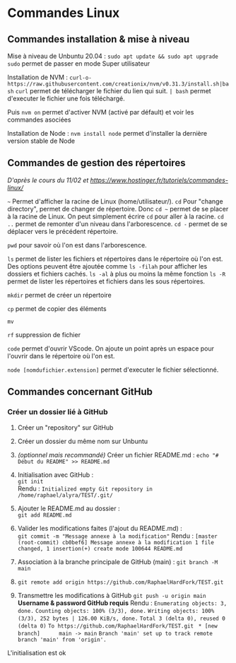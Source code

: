 # Commandes Linux

## Commandes installation & mise à niveau
Mise à niveau de Unbuntu 20.04 : `sudo apt update && sudo apt upgrade`
`sudo` permet de passer en mode Super utilisateur

Installation de NVM : `curl-o-https://raw.githubusercontent.com/creationix/nvm/v0.31.3/install.sh|bash`
`curl` permet de télécharger le fichier du lien qui suit.
`| bash` permet d'executer le fichier une fois téléchargé.


Puis `nvm on` permet d'activer NVM (activé par défault) et voir les commandes asociées

Installation de Node : `nvm install node` permet d'installer la dernière version stable de Node


## Commandes de gestion des répertoires
*D'après le cours du 11/02 et https://www.hostinger.fr/tutoriels/commandes-linux/*

`~` Permet d'afficher la racine de Linux (home/utilisateur/).
`cd` Pour "change directory", permet de changer de répertoire. Donc `cd ~` permet de se placer à la racine de Linux. 
On peut simplement écrire `cd` pour aller à la racine.
`cd ..` permet de remonter d'un niveau dans l'arborescence.
`cd -` permet de se déplacer vers le précédent répertoire.

`pwd` pour savoir où l'on est dans l'arborescence.

`ls` permet de lister les fichiers et répertoires dans le répertoire où l'on est. 
Des options peuvent être ajoutée comme `ls -filah` pour afficher les dossiers et fichiers cachés.
`ls -al` à plus ou moins la même fonction
`ls -R` permet de lister les répertoires et fichiers dans les sous répertoires.

`mkdir` permet de créer un répertoire

`cp` permet de copier des éléments

`mv`

`rf` suppression de fichier

`code` permet d'ouvrir VScode. On ajoute un point après un espace pour l'ouvrir dans le répertoire où l'on est.

`node [nomdufichier.extension]` permet d'executer le fichier sélectionné.

## Commandes concernant GitHub
### Créer un dossier lié à GitHub

1. Créer un "repository" sur GitHub  
2. Créer un dossier du même nom sur Unbuntu  
3. *(optionnel mais recommandé)* Créer un fichier README.md :   `echo "# Début du README" >> README.md`
4. Initialisation avec GitHub :  
  `git init`  
  Rendu : `Initialized empty Git repository in /home/raphael/alyra/TEST/.git/`
5. Ajouter le README.md au dossier :  
  `git add README.md`
6. Valider les modifications faites (l'ajout du README.md) :  
  `git commit -m "Message annexe à la modification"`  Rendu : `[master (root-commit) cb0bef6] Message annexe à la modification
 1 file changed, 1 insertion(+)
 create mode 100644 README.md`  
 7. Association à la branche principale de GitHub (main) :  `git branch -M main`

8. `git remote add origin https://github.com/RaphaelHardFork/TEST.git`
9. Transmettre les modifications à GitHub  `git push -u origin main`     **Username & password GitHub requis**  Rendu : `Enumerating objects: 3, done.`  `Counting objects: 100% (3/3), done.`  `Writing objects: 100% (3/3), 252 bytes | 126.00 KiB/s, done.`  `Total 3 (delta 0), reused 0 (delta 0)`  `To https://github.com/RaphaelHardFork/TEST.git`  ` * [new branch]      main -> main`  `Branch 'main' set up to track remote branch 'main' from 'origin'.` 

L'initialisation est ok
